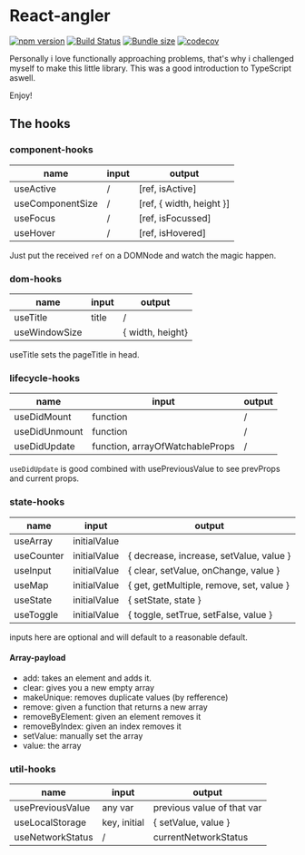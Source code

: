 # React-angler

[![npm version](https://badge.fury.io/js/react-angler.svg)](https://badge.fury.io/js/react-angler)
[![Build Status](https://travis-ci.org/JoviDeCroock/react-angler.svg?branch=master)](https://travis-ci.org/JoviDeCroock/react-angler)
[![Bundle size](https://badgen.net/bundlephobia/minzip/react-angler)](https://badgen.net/bundlephobia/minzip/react-angler)
[![codecov](https://codecov.io/gh/JoviDeCroock/react-angler/branch/master/graph/badge.svg)](https://codecov.io/gh/JoviDeCroock/react-angler)

Personally i love functionally approaching problems, that's why i challenged myself to make
this little library. This was a good introduction to TypeScript aswell.

Enjoy!

## The hooks

### component-hooks

| name  | input  | output  |
|---|---|---|
| useActive  | /  | [ref, isActive]  |
| useComponentSize  | /  | [ref, { width, height }]  |
| useFocus  |  / |  [ref, isFocussed] |
| useHover  | /  | [ref, isHovered]  |

Just put the received `ref` on a DOMNode and watch the magic happen.

### dom-hooks

| name  | input  | output  |
|---|---|---|
| useTitle  | title  |  / |
| useWindowSize  |   | { width, height}  |

useTitle sets the pageTitle in head.

### lifecycle-hooks

| name  | input  | output  |
|---|---|---|
| useDidMount  | function  | /  |
| useDidUnmount  | function  | /  |
| useDidUpdate | function, arrayOfWatchableProps  |  / |

`useDidUpdate` is good combined with usePreviousValue to see prevProps and current props.

### state-hooks

| name  | input  | output  |
|---|---|---|
| useArray  | initialValue  |   |
| useCounter  | initialValue  | { decrease, increase, setValue, value }  |
| useInput  | initialValue  |  { clear, setValue, onChange, value } |
| useMap  | initialValue | { get, getMultiple, remove, set, value }  |
| useState  | initialValue  | { setState, state }  |
| useToggle  | initialValue  | { toggle, setTrue, setFalse, value }  |

inputs here are optional and will default to a reasonable default.

#### Array-payload

- add: takes an element and adds it.
- clear: gives you a new empty array
- makeUnique: removes duplicate values (by refference)
- remove: given a function that returns a new array
- removeByElement: given an element removes it
- removeByIndex: given an index removes it
- setValue: manually set the array
- value: the array

### util-hooks

| name  | input  | output  |
|---|---|---|
| usePreviousValue  | any var  | previous value of that var  |
| useLocalStorage  | key, initial | { setValue, value }  |
| useNetworkStatus  |  / | currentNetworkStatus  |
